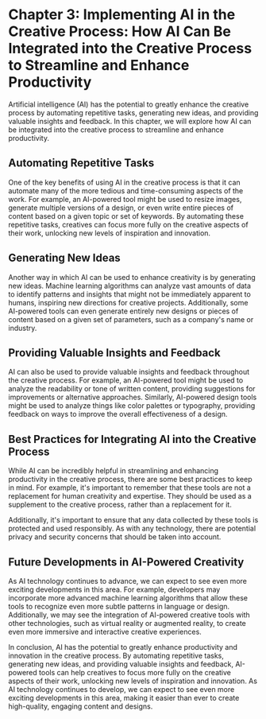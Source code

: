 Chapter 3: Implementing AI in the Creative Process: How AI Can Be Integrated into the Creative Process to Streamline and Enhance Productivity
=============================================================================================================================================

Artificial intelligence (AI) has the potential to greatly enhance the creative process by automating repetitive tasks, generating new ideas, and providing valuable insights and feedback. In this chapter, we will explore how AI can be integrated into the creative process to streamline and enhance productivity.

Automating Repetitive Tasks
---------------------------

One of the key benefits of using AI in the creative process is that it can automate many of the more tedious and time-consuming aspects of the work. For example, an AI-powered tool might be used to resize images, generate multiple versions of a design, or even write entire pieces of content based on a given topic or set of keywords. By automating these repetitive tasks, creatives can focus more fully on the creative aspects of their work, unlocking new levels of inspiration and innovation.

Generating New Ideas
--------------------

Another way in which AI can be used to enhance creativity is by generating new ideas. Machine learning algorithms can analyze vast amounts of data to identify patterns and insights that might not be immediately apparent to humans, inspiring new directions for creative projects. Additionally, some AI-powered tools can even generate entirely new designs or pieces of content based on a given set of parameters, such as a company's name or industry.

Providing Valuable Insights and Feedback
----------------------------------------

AI can also be used to provide valuable insights and feedback throughout the creative process. For example, an AI-powered tool might be used to analyze the readability or tone of written content, providing suggestions for improvements or alternative approaches. Similarly, AI-powered design tools might be used to analyze things like color palettes or typography, providing feedback on ways to improve the overall effectiveness of a design.

Best Practices for Integrating AI into the Creative Process
-----------------------------------------------------------

While AI can be incredibly helpful in streamlining and enhancing productivity in the creative process, there are some best practices to keep in mind. For example, it's important to remember that these tools are not a replacement for human creativity and expertise. They should be used as a supplement to the creative process, rather than a replacement for it.

Additionally, it's important to ensure that any data collected by these tools is protected and used responsibly. As with any technology, there are potential privacy and security concerns that should be taken into account.

Future Developments in AI-Powered Creativity
--------------------------------------------

As AI technology continues to advance, we can expect to see even more exciting developments in this area. For example, developers may incorporate more advanced machine learning algorithms that allow these tools to recognize even more subtle patterns in language or design. Additionally, we may see the integration of AI-powered creative tools with other technologies, such as virtual reality or augmented reality, to create even more immersive and interactive creative experiences.

In conclusion, AI has the potential to greatly enhance productivity and innovation in the creative process. By automating repetitive tasks, generating new ideas, and providing valuable insights and feedback, AI-powered tools can help creatives to focus more fully on the creative aspects of their work, unlocking new levels of inspiration and innovation. As AI technology continues to develop, we can expect to see even more exciting developments in this area, making it easier than ever to create high-quality, engaging content and designs.
